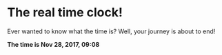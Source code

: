 # The real time clock!

Ever wanted to know what the time is? Well, your journey is about to end!

**The time is Nov 28, 2017, 09:08**